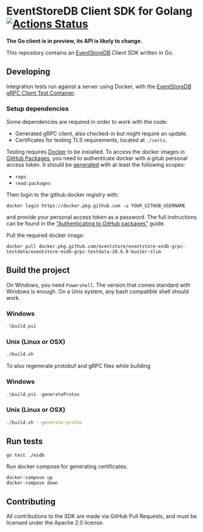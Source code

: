 # EventStoreDB Client SDK for Golang [![Actions Status](https://github.com/eventstore/EventStore-Client-Go/workflows/CI/badge.svg?branch=master)](https://github.com/eventstore/EventStore-Client-Go/actions)

**The Go client is in preview, its API is likely to change.**

This repository contains an [EventStoreDB][es] Client SDK written in Go.

## Developing

Integration tests run against a server using Docker, with the [EventStoreDB gRPC Client Test Container][container].

### Setup dependencies

Some dependencies are required in order to work with the code:

* Generated gRPC client, also checked-in but might require an update.
* Certificates for testing TLS requirements, located at `./certs`.

Testing requires [Docker] to be installed. To access the docker images in [GitHub Packages][ghp], you need to
authenticate docker with a gitub personal access token. It should be [generated](https://github.com/settings/tokens/new)
with at least the following scopes:

- `repo`
- `read:packages`

Then login to the github docker registry with:

```shell
docker login https://docker.pkg.github.com -u YOUR_GITHUB_USERNAME
```

and provide your personal access token as a password. The full instructions can be found in
the ["Authenticating to GitHub packages"](https://docs.github.com/en/free-pro-team@latest/packages/guides/configuring-docker-for-use-with-github-packages#authenticating-to-github-packages)
guide.

Pull the required docker image:

```shell
docker pull docker.pkg.github.com/eventstore/eventstore-esdb-grpc-testdata/eventstore-esdb-grpc-testdata:20.6.0-buster-slim
```

## Build the project

On Windows, you need `Powershell`. The version that comes standard with Windows is enough. On a Unix system, any bash
compatible shell should work.

### Windows

```powershell
.\build.ps1
```

### Unix (Linux or OSX)

```bash
./build.sh
```

To also regenerate protobuf and gRPC files while building

### Windows

```powershell
.\build.ps1 -generateProtos
```

### Unix (Linux or OSX)

```bash
./build.sh --generate-protos
```

## Run tests

```shell
go test ./esdb
```

Run docker compose for generating certificates:

```shell
docker-compose up
docker-compose down
```

## Contributing

All contributions to the SDK are made via GitHub Pull Requests, and must be licensed under the Apache 2.0 license.

[container]: https://github.com/EventStore/EventStore-Client-gRPC-TestData

[docker]: https://www.docker.com/

[es]: https://eventstore.com

[ghp]: https://github.com/features/packages
